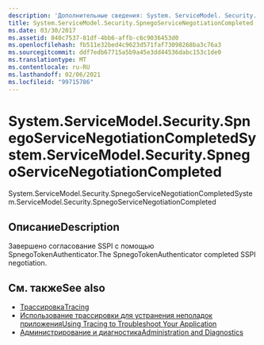 ```yaml
---
description: 'Дополнительные сведения: System. ServiceModel. Security. Спнегосервиценеготиатионкомплетед'
title: System.ServiceModel.Security.SpnegoServiceNegotiationCompleted
ms.date: 03/30/2017
ms.assetid: 840c7537-81df-4bb6-affb-c6c9036453d0
ms.openlocfilehash: fb511e32bed4c9623d571faf73098268ba3c76a3
ms.sourcegitcommit: ddf7edb67715a5b9a45e3dd44536dabc153c1de0
ms.translationtype: MT
ms.contentlocale: ru-RU
ms.lasthandoff: 02/06/2021
ms.locfileid: "99715786"
---
```

# <a name="systemservicemodelsecurityspnegoservicenegotiationcompleted"></a><span data-ttu-id="c3177-103">System.ServiceModel.Security.SpnegoServiceNegotiationCompleted</span><span class="sxs-lookup"><span data-stu-id="c3177-103">System.ServiceModel.Security.SpnegoServiceNegotiationCompleted</span></span>

<span data-ttu-id="c3177-104">System.ServiceModel.Security.SpnegoServiceNegotiationCompleted</span><span class="sxs-lookup"><span data-stu-id="c3177-104">System.ServiceModel.Security.SpnegoServiceNegotiationCompleted</span></span>  
  
## <a name="description"></a><span data-ttu-id="c3177-105">Описание</span><span class="sxs-lookup"><span data-stu-id="c3177-105">Description</span></span>  

 <span data-ttu-id="c3177-106">Завершено согласование SSPI с помощью SpnegoTokenAuthenticator.</span><span class="sxs-lookup"><span data-stu-id="c3177-106">The SpnegoTokenAuthenticator completed SSPI negotiation.</span></span>  
  
## <a name="see-also"></a><span data-ttu-id="c3177-107">См. также</span><span class="sxs-lookup"><span data-stu-id="c3177-107">See also</span></span>

- [<span data-ttu-id="c3177-108">Трассировка</span><span class="sxs-lookup"><span data-stu-id="c3177-108">Tracing</span></span>](index.md)
- [<span data-ttu-id="c3177-109">Использование трассировки для устранения неполадок приложения</span><span class="sxs-lookup"><span data-stu-id="c3177-109">Using Tracing to Troubleshoot Your Application</span></span>](using-tracing-to-troubleshoot-your-application.md)
- [<span data-ttu-id="c3177-110">Администрирование и диагностика</span><span class="sxs-lookup"><span data-stu-id="c3177-110">Administration and Diagnostics</span></span>](../index.md)
